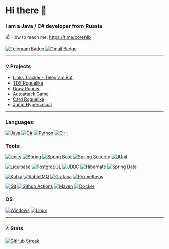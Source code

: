 # Hi there 👋

### I am a Java / C# developer from Russia
📫 How to reach me: https://t.me/corenlix

<a href="https://t.me/corenlix">
    <img src="https://img.shields.io/badge/Telegram-blue?style=for-the-badge&logo=telegram&logoColor=white" alt="Telegram Badge"/>
  </a>

 <a href="mailto:corenlix@gmail.com">
    <img src="https://img.shields.io/badge/Gmail-blue?style=for-the-badge&logo=gmail&logoColor=white" alt="Gmail Badge"/>
  </a>
  
  --- 

### 💡 Projects
- [Links Tracker - Telegram Bot](https://github.com/Corenlix/tinkoff-java-course)
- [TDS Roguelike](https://github.com/Corenlix/roguelike-tds-continue)
- [Draw Runner](https://github.com/Corenlix/TestHC)
- [Autoattack Game](https://github.com/Corenlix/Autoattack-game)
- [Card Roguelike](https://github.com/Corenlix/SlaveTheSpire)
- [Jump Hypercasual](https://github.com/Corenlix/jump-hypercasual)
---
  
### Languages:
[![Java](https://img.shields.io/badge/java-black?style=for-the-badge&logo=openjdk)](https://github.com/corenlix)
[![C#](https://img.shields.io/badge/csharp-black?style=for-the-badge&logo=csharp)](https://github.com/corenlix)
[![Python](https://img.shields.io/badge/python-black?style=for-the-badge&logo=python)](https://github.com/corenlix)
[![C++](https://img.shields.io/badge/c++-black?style=for-the-badge&logo=cplusplus)](https://github.com/corenlix)

### Tools:
[![Unity](https://img.shields.io/badge/unity-black?style=for-the-badge&logo=unity)](https://github.com/corenlix)
[![Spring](https://img.shields.io/badge/spring-black?style=for-the-badge&logo=spring)](https://github.com/corenlix)
[![Spring Boot](https://img.shields.io/badge/boot-black?style=for-the-badge&logo=springboot)](https://github.com/corenlix)
[![Spring Security](https://img.shields.io/badge/security-black?style=for-the-badge&logo=springsecurity)](https://github.com/corenlix)
[![JUnit](https://img.shields.io/badge/junit-black?style=for-the-badge&logo=junit5)](https://github.com/corenlix)

[![Liquibase](https://img.shields.io/badge/liquibase-black?style=for-the-badge&logo=liquibase)](https://github.com/corenlix)
[![PostgreSQL](https://img.shields.io/badge/postgresql-black?style=for-the-badge&logo=postgresql)](https://github.com/corenlix)
[![JDBC](https://img.shields.io/badge/jdbc-black?style=for-the-badge&logo=jdbc)](https://github.com/corenlix)
[![Hibernate](https://img.shields.io/badge/hibernate-black?style=for-the-badge&logo=hibernate)](https://github.com/corenlix)
[![Spring Data](https://img.shields.io/badge/data-black?style=for-the-badge&logo=spring)](https://github.com/corenlix)

[![Kafka](https://img.shields.io/badge/kafka-black?style=for-the-badge&logo=apachekafka)](https://github.com/corenlix)
[![RabbitMQ](https://img.shields.io/badge/rabbitmq-black?style=for-the-badge&logo=rabbitmq)](https://github.com/corenlix)
[![Grafana](https://img.shields.io/badge/grafana-black?style=for-the-badge&logo=grafana)](https://github.com/corenlix)
[![Prometheus](https://img.shields.io/badge/prometheus-black?style=for-the-badge&logo=prometheus)](https://github.com/corenlix)

[![Git](https://img.shields.io/badge/git-black?style=for-the-badge&logo=git)](https://github.com/corenlix)
[![Github Actions](https://img.shields.io/badge/githubactions-black?style=for-the-badge&logo=githubactions)](https://github.com/corenlix)
[![Maven](https://img.shields.io/badge/maven-black?style=for-the-badge&logo=apachemaven)](https://github.com/corenlix)
[![Docker](https://img.shields.io/badge/docker-black?style=for-the-badge&logo=docker)](https://github.com/corenlix)

### OS
[![Windows](https://img.shields.io/badge/windows-black?style=for-the-badge&logo=windows)](https://github.com/corenlix)
[![Linux](https://img.shields.io/badge/linux-black?style=for-the-badge&logo=linux)](https://github.com/corenlix)

---

### ⭐ Stats
[![GitHub Streak](http://github-readme-streak-stats.herokuapp.com?user=Corenlix&theme=dark&background=000000)](https://git.io/streak-stats)
